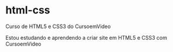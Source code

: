 # html-css
 Curso de HTML5 e CSS3 do CursoemVideo

Estou estudando e aprendendo a criar site em HTML5 e CSS3 com CursoemVideo